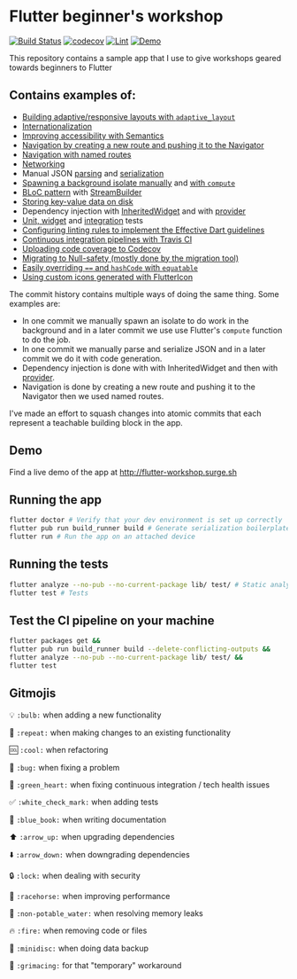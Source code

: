 # Flutter beginner's workshop

[![Build Status](https://travis-ci.com/toureholder/flutter_workshop.svg?branch=master)](https://travis-ci.com/toureholder/flutter_workshop)
[![codecov](https://codecov.io/gh/toureholder/flutter_workshop/branch/master/graph/badge.svg?token=XOk497Byof)](https://codecov.io/gh/toureholder/flutter_workshop)
[![Lint](https://img.shields.io/badge/style-pedantic-blue.svg)](https://github.com/dart-lang/pedantic)
[![Demo](https://img.shields.io/badge/live-demo-orange.svg)](http://flutter-workshop.surge.sh)

This repository contains a sample app that I use to give workshops geared towards beginners to Flutter

## Contains examples of:
* [Building adaptive/responsive layouts with `adaptive_layout`](https://github.com/toureholder/flutter_workshop/blob/master/lib/feature/login/login.dart#L46)
* [Internationalization](https://github.com/toureholder/flutter_workshop/commit/e593145c0adb89e9756a1218207db3d2e0f8cedc)
* [Improving accessibility with Semantics](https://github.com/toureholder/flutter_workshop/commit/0860dd7a79788f9b340361b922688a3aa74b5720)
* [Navigation by creating a new route and pushing it to the Navigator](https://github.com/toureholder/flutter_workshop/commit/4e93b50ede90788a3a4f9ce489c29543139ecedc)
* [Navigation with named routes](https://github.com/toureholder/flutter_workshop/commit/94c77b94bbc01d7d9c53cee7b6b517b06be8fd73)
* [Networking](https://github.com/toureholder/flutter_workshop/commit/be6a4c42a115dff214ad1060ba1b87fe68672b08)
* Manual JSON [parsing](https://github.com/toureholder/flutter_workshop/commit/cd046f7a80a23a0251c9d0ae7df100fb9e84f6bb) and [serialization](https://github.com/toureholder/flutter_workshop/commit/966b3ecf40a085e3a44b360d1edcb022932a5355)
* [Spawning a background isolate manually](https://github.com/toureholder/flutter_workshop/commit/c9c237c79c9f643b0d4eac085640085b48a87641) and [with `compute`](https://github.com/toureholder/flutter_workshop/commit/f42e14c3d396f01f1cb34c295ffd15da0e4f5294)
* [BLoC pattern](https://github.com/toureholder/flutter_workshop/commit/4ab67f6c3b44d919b5a97edd8431e057ac080b9f) with [StreamBuilder](https://github.com/toureholder/flutter_workshop/blob/master/lib/feature/home/home.dart#L113)
* [Storing key-value data on disk](https://github.com/toureholder/flutter_workshop/blob/master/lib/service/shared_preferences_storage.dart)
* Dependency injection with [InheritedWidget](https://github.com/toureholder/flutter_workshop/commit/80e73245529a2b99be06daace8dc0f39a9e3e64c) and with [provider](https://github.com/toureholder/flutter_workshop/blob/master/lib/base/dependencies.dart)
* [Unit, widget](https://github.com/toureholder/flutter_workshop/tree/master/test) and [integration](https://github.com/toureholder/flutter_workshop/blob/master/test_driver/app_test.dart) tests
* [Configuring linting rules to implement the Effective Dart guidelines](https://github.com/toureholder/flutter_workshop/commit/ccf6b86b02b9b80fa5316a2c212af9438ead7366)
* [Continuous integration pipelines with Travis CI](https://github.com/toureholder/flutter_workshop/blob/master/.travis.yml)
* [Uploading code coverage to Codecov](https://github.com/toureholder/flutter_workshop/commit/38f87f6ce4cdaa6f5a1efb801306ca5148d49392)
* [Migrating to Null-safety (mostly done by the migration tool)](https://github.com/toureholder/flutter_workshop/commit/1ec21dd0109b157b5c3af81ec22de8b5c007a191)
* [Easily overriding `==` and `hashCode` with `equatable`](./lib/model/user/user.dart)
* [Using custom icons generated with FlutterIcon](https://github.com/toureholder/flutter_workshop/commit/e99a572326c910eef73b74d5a400164c1c28c853)

The commit history contains multiple ways of doing the same thing. Some examples are:
- In one commit we manually spawn an isolate to do work in the background and in a later commit we use use Flutter's `compute` function to do the job.
- In one commit we manually parse and serialize JSON and in a later commit we do it with code generation.
- Dependency injection is done with with InheritedWidget and then with [provider](https://github.com/rrousselGit/provider).
- Navigation is done by creating a new route and pushing it to the Navigator then we used named routes.

I've made an effort to squash changes into atomic commits that each represent a teachable building block in the app.

## Demo
Find a live demo of the app at http://flutter-workshop.surge.sh
  
## Running the app

```sh
flutter doctor # Verify that your dev environment is set up correctly
flutter pub run build_runner build # Generate serialization boilerplate code
flutter run # Run the app on an attached device
```

## Running the tests
```sh
flutter analyze --no-pub --no-current-package lib/ test/ # Static analysis
flutter test # Tests
```

## Test the CI pipeline on your machine
```sh
flutter packages get &&
flutter pub run build_runner build --delete-conflicting-outputs &&
flutter analyze --no-pub --no-current-package lib/ test/ &&
flutter test
```

## Gitmojis
:bulb: `:bulb:` when adding a new functionality

:repeat: `:repeat:` when making changes to an existing functionality

:cool: `:cool:` when refactoring

:bug: `:bug:` when fixing a problem

:green_heart: `:green_heart:` when fixing continuous integration / tech health issues

:white_check_mark: `:white_check_mark:` when adding tests

:blue_book: `:blue_book:` when writing documentation

:arrow_up: `:arrow_up:` when upgrading dependencies

:arrow_down: `:arrow_down:` when downgrading dependencies

:lock: `:lock:` when dealing with security

:racehorse: `:racehorse:` when improving performance

:non-potable_water: `:non-potable_water:` when resolving memory leaks

:fire: `:fire:` when removing code or files

:minidisc: `:minidisc:` when doing data backup

:grimacing: `:grimacing:` for that "temporary" workaround